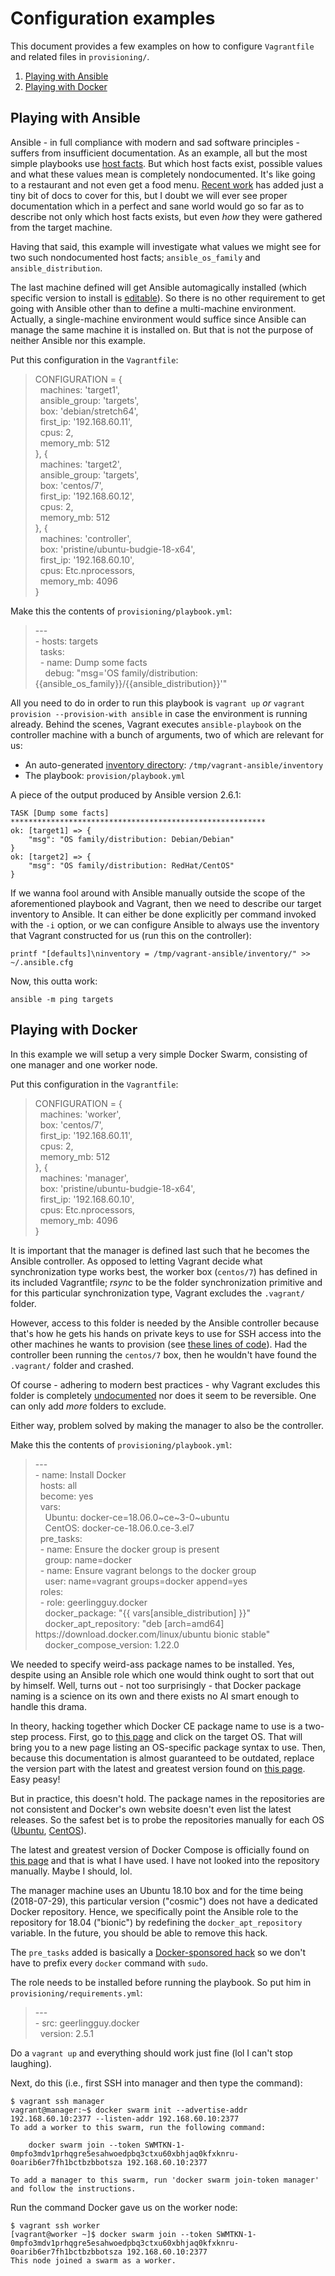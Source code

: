 # Configuration examples

This document provides a few examples on how to configure `Vagrantfile` and
related files in `provisioning/`.

1. [Playing with Ansible](#playing-with-ansible)
1. [Playing with Docker](#playing-with-docker)

## Playing with Ansible

Ansible - in full compliance with modern and sad software principles - suffers
from insufficient documentation. As an example, all but the most simple
playbooks use [host facts][ans-1]. But which host facts exist, possible values
and what these values mean is completely nondocumented. It's like going to a
restaurant and not even get a food menu. [Recent work][ans-2] has added just a
tiny bit of docs to cover for this, but I doubt we will ever see proper
documentation which in a perfect and sane world would go so far as to describe
not only which host facts exists, but even *how* they were gathered from the
target machine.

Having that said, this example will investigate what values we might see for two
such nondocumented host facts; `ansible_os_family` and `ansible_distribution`.

The last machine defined will get Ansible automagically installed (which
specific version to install is [editable][ans-3]). So there is no other
requirement to get going with Ansible other than to define a multi-machine
environment. Actually, a single-machine environment would suffice since Ansible
can manage the same machine it is installed on. But that is not the purpose of
neither Ansible nor this example.

Put this configuration in the `Vagrantfile`:

> CONFIGURATION = {  
> &nbsp;&nbsp;machines: 'target1',  
> &nbsp;&nbsp;ansible_group: 'targets',  
> &nbsp;&nbsp;box: 'debian/stretch64',  
> &nbsp;&nbsp;first_ip: '192.168.60.11',  
> &nbsp;&nbsp;cpus: 2,  
> &nbsp;&nbsp;memory_mb: 512  
> }, {  
> &nbsp;&nbsp;machines: 'target2',  
> &nbsp;&nbsp;ansible_group: 'targets',  
> &nbsp;&nbsp;box: 'centos/7',  
> &nbsp;&nbsp;first_ip: '192.168.60.12',  
> &nbsp;&nbsp;cpus: 2,  
> &nbsp;&nbsp;memory_mb: 512  
> }, {  
> &nbsp;&nbsp;machines: 'controller',  
> &nbsp;&nbsp;box: 'pristine/ubuntu-budgie-18-x64',  
> &nbsp;&nbsp;first_ip: '192.168.60.10',  
> &nbsp;&nbsp;cpus: Etc.nprocessors,  
> &nbsp;&nbsp;memory_mb: 4096  
> }

Make this the contents of `provisioning/playbook.yml`:

> \---  
> \- hosts: targets  
> &nbsp;&nbsp;tasks:  
> &nbsp;&nbsp;- name: Dump some facts  
> &nbsp;&nbsp;&nbsp;&nbsp;debug: "msg='OS family/distribution: {{ansible_os_family}}/{{ansible_distribution}}'"

All you need to do in order to run this playbook is `vagrant up` *or* `vagrant
provision --provision-with ansible` in case the environment is running already.
Behind the scenes, Vagrant executes `ansible-playbook` on the controller machine
with a bunch of arguments, two of which are relevant for us:

- An auto-generated [inventory directory][ans-4]: `/tmp/vagrant-ansible/inventory`
- The playbook: `provision/playbook.yml`

A piece of the output produced by Ansible version 2.6.1:

```
TASK [Dump some facts] *********************************************************
ok: [target1] => {
    "msg": "OS family/distribution: Debian/Debian"
}
ok: [target2] => {
    "msg": "OS family/distribution: RedHat/CentOS"
}
```

If we wanna fool around with Ansible manually outside the scope of the
aforementioned playbook and Vagrant, then we need to describe our target
inventory to Ansible. It can either be done explicitly per command invoked with
the `-i` option, or we can configure Ansible to always use the inventory that
Vagrant constructed for us (run this on the controller):

    printf "[defaults]\ninventory = /tmp/vagrant-ansible/inventory/" >> ~/.ansible.cfg

Now, this outta work:

    ansible -m ping targets

[ans-1]: http://docs.ansible.com/ansible/latest/playbooks_variables.html#information-discovered-from-systems-facts
[ans-2]: https://github.com/ansible/ansible/pull/34263
[ans-3]: https://github.com/martinanderssondotcom/dev-mini/blob/master/Vagrantfile#L145
[ans-4]: http://docs.ansible.com/ansible/latest/intro_dynamic_inventory.html#using-inventory-directories-and-multiple-inventory-sources

## Playing with Docker

In this example we will setup a very simple Docker Swarm, consisting of one
manager and one worker node.

Put this configuration in the `Vagrantfile`:

> CONFIGURATION = {  
> &nbsp;&nbsp;machines: 'worker',  
> &nbsp;&nbsp;box: 'centos/7',  
> &nbsp;&nbsp;first_ip: '192.168.60.11',  
> &nbsp;&nbsp;cpus: 2,  
> &nbsp;&nbsp;memory_mb: 512  
> }, {  
> &nbsp;&nbsp;machines: 'manager',  
> &nbsp;&nbsp;box: 'pristine/ubuntu-budgie-18-x64',  
> &nbsp;&nbsp;first_ip: '192.168.60.10',  
> &nbsp;&nbsp;cpus: Etc.nprocessors,  
> &nbsp;&nbsp;memory_mb: 4096  
> }

It is important that the manager is defined last such that he becomes the
Ansible controller. As opposed to letting Vagrant decide what synchronization
type works best, the worker box (`centos/7`) has defined in its included
Vagrantfile; _rsync_ to be the folder synchronization primitive and for this
particular synchronization type, Vagrant excludes the `.vagrant/` folder.

However, access to this folder is needed by the Ansible controller because
that's how he gets his hands on private keys to use for SSH access into the
other machines he wants to provision (see [these lines of code][docker-1]). Had
the controller been running the `centos/7` box, then he wouldn't have found the
`.vagrant/` folder and crashed.

Of course - adhering to modern best practices - why Vagrant excludes this folder
is completely [undocumented][docker-2] nor does it seem to be reversible. One
can only add _more_ folders to exclude.

Either way, problem solved by making the manager to also be the controller.

Make this the contents of `provisioning/playbook.yml`:

> \---  
> \- name: Install Docker  
> &nbsp;&nbsp;hosts: all  
> &nbsp;&nbsp;become: yes  
> &nbsp;&nbsp;vars:  
> &nbsp;&nbsp;&nbsp;&nbsp;Ubuntu: docker-ce=18.06.0\~ce\~3-0~ubuntu  
> &nbsp;&nbsp;&nbsp;&nbsp;CentOS: docker-ce-18.06.0.ce-3.el7  
> &nbsp;&nbsp;pre_tasks:  
> &nbsp;&nbsp;- name: Ensure the docker group is present  
> &nbsp;&nbsp;&nbsp;&nbsp;group: name=docker  
> &nbsp;&nbsp;- name: Ensure vagrant belongs to the docker group  
> &nbsp;&nbsp;&nbsp;&nbsp;user: name=vagrant groups=docker append=yes  
> &nbsp;&nbsp;roles:  
> &nbsp;&nbsp;- role: geerlingguy.docker  
> &nbsp;&nbsp;&nbsp;&nbsp;docker_package: "{{ vars[ansible_distribution] }}"  
> &nbsp;&nbsp;&nbsp;&nbsp;docker_apt_repository: "deb [arch=amd64] ht<span>tps://download</span>.docker.com/linux/ubuntu bionic stable"  
> &nbsp;&nbsp;&nbsp;&nbsp;docker_compose_version: 1.22.0

We needed to specify weird-ass package names to be installed. Yes, despite using
an Ansible role which one would think ought to sort that out by himself. Well,
turns out - not too surprisingly - that Docker package naming is a science on
its own and there exists no AI smart enough to handle this drama.

In theory, hacking together which Docker CE package name to use is a two-step
process. First, go to [this page][docker-3] and click on the target OS. That
will bring you to a new page listing an OS-specific package syntax to use. Then,
because this documentation is almost guaranteed to be outdated, replace the
version part with the latest and greatest version found on
[this page][docker-4]. Easy peasy!

But in practice, this doesn't hold. The package names in the repositories are
not consistent and Docker's own website doesn't even list the latest releases.
So the safest bet is to probe the repositories manually for each OS ([Ubuntu][docker-5], [CentOS][docker-6]).

The latest and greatest version of Docker Compose is officially found on
[this page][docker-7] and that is what I have used. I have not looked into the
repository manually. Maybe I should, lol.

The manager machine uses an Ubuntu 18.10 box and for the time being
(2018-07-29), this particular version ("cosmic") does not have a dedicated
Docker repository. Hence, we specifically point the Ansible role to the
repository for 18.04 ("bionic") by redefining the `docker_apt_repository`
variable. In the future, you should be able to remove this hack.

The `pre_tasks` added is basically a [Docker-sponsored hack][docker-8] so we
don't have to prefix every `docker` command with `sudo`.

The role needs to be installed before running the playbook. So put him in
`provisioning/requirements.yml`:

> \---  
> \- src: geerlingguy.docker  
> &nbsp;&nbsp;version: 2.5.1

Do a `vagrant up` and everything should work just fine (lol I can't stop
laughing).

Next, do this (i.e., first SSH into manager and then type the command):

    $ vagrant ssh manager
    vagrant@manager:~$ docker swarm init --advertise-addr 192.168.60.10:2377 --listen-addr 192.168.60.10:2377
    To add a worker to this swarm, run the following command:
    
        docker swarm join --token SWMTKN-1-0mpfo3mdv1prhqgre5esahwoedpbq3ctxu60xbhjaq0kfxknru-0oarib6er7fh1bctbzbbotsza 192.168.60.10:2377
    
    To add a manager to this swarm, run 'docker swarm join-token manager' and follow the instructions.

Run the command Docker gave us on the worker node:

    $ vagrant ssh worker
    [vagrant@worker ~]$ docker swarm join --token SWMTKN-1-0mpfo3mdv1prhqgre5esahwoedpbq3ctxu60xbhjaq0kfxknru-0oarib6er7fh1bctbzbbotsza 192.168.60.10:2377
    This node joined a swarm as a worker.

[docker-1]: https://github.com/martinanderssondotcom/dev-mini/blob/master/Vagrantfile#L121-L123
[docker-2]: https://www.vagrantup.com/docs/synced-folders/rsync.html#rsync__exclude
[docker-3]: https://docs.docker.com/install/#server
[docker-4]: https://docs.docker.com/release-notes/docker-ce
[docker-5]: https://download.docker.com/linux/ubuntu/dists/bionic/pool/stable/amd64/
[docker-6]: https://download.docker.com/linux/centos/7/x86_64/stable/Packages/
[docker-7]: https://github.com/docker/compose/releases
[docker-8]: https://docs.docker.com/engine/installation/linux/linux-postinstall/#manage-docker-as-a-non-root-user